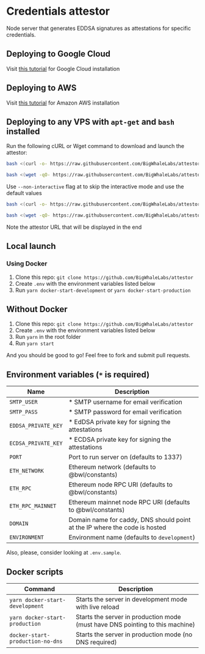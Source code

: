 # Credentials attestor

Node server that generates EDDSA signatures as attestations for specific credentials.

## Deploying to Google Cloud

Visit [this tutorial](./docs/gcp.md) for Google Cloud installation

## Deploying to AWS

Visit [this tutorial](./docs/aws.md) for Amazon AWS installation

## Deploying to any VPS with `apt-get` and `bash` installed

Run the following cURL or Wget command to download and launch the attestor:

```bash
bash <(curl -o- https://raw.githubusercontent.com/BigWhaleLabs/attestor/main/scripts/install.sh)
```

```bash
bash <(wget -qO- https://raw.githubusercontent.com/BigWhaleLabs/attestor/main/scripts/install.sh)
```

Use `--non-interactive` flag at to skip the interactive mode and use the default values

```bash
bash <(curl -o- https://raw.githubusercontent.com/BigWhaleLabs/attestor/main/scripts/install.sh) --non-interactive
```

```bash
bash <(wget -qO- https://raw.githubusercontent.com/BigWhaleLabs/attestor/main/scripts/install.sh) --non-interactive
```

Note the attestor URL that will be displayed in the end

## Local launch

### Using Docker

1. Clone this repo: `git clone https://github.com/BigWhaleLabs/attestor`
2. Create `.env` with the environment variables listed below
3. Run `yarn docker-start-development` or `yarn docker-start-production`

## Without Docker

1. Clone this repo: `git clone https://github.com/BigWhaleLabs/attestor`
2. Create `.env` with the environment variables listed below
3. Run `yarn` in the root folder
4. Run `yarn start`

And you should be good to go! Feel free to fork and submit pull requests.

## Environment variables (`*` is required)

| Name                | Description                                                                |
| ------------------- | -------------------------------------------------------------------------- |
| `SMTP_USER`         | \* SMTP username for email verification                                    |
| `SMTP_PASS`         | \* SMTP password for email verification                                    |
| `EDDSA_PRIVATE_KEY` | \* EdDSA private key for signing the attestations                          |
| `ECDSA_PRIVATE_KEY` | \* ECDSA private key for signing the attestations                          |
| `PORT`              | Port to run server on (defaults to 1337)                                   |
| `ETH_NETWORK`       | Ethereum network (defaults to @bwl/constants)                              |
| `ETH_RPC`           | Ethereum node RPC URI (defaults to @bwl/constants)                         |
| `ETH_RPC_MAINNET`   | Ethereum mainnet node RPC URI (defaults to @bwl/constants)                 |
| `DOMAIN`            | Domain name for caddy, DNS should point at the IP where the code is hosted |
| `ENVIRONMENT`       | Environment name (defaults to `development`)                               |

Also, please, consider looking at `.env.sample`.

## Docker scripts

| Command                          | Description                                                                   |
| -------------------------------- | ----------------------------------------------------------------------------- |
| `yarn docker-start-development`  | Starts the server in development mode with live reload                        |
| `yarn docker-start-production`   | Starts the server in production mode (must have DNS pointing to this machine) |
| `docker-start-production-no-dns` | Starts the server in production mode (no DNS required)                        |
